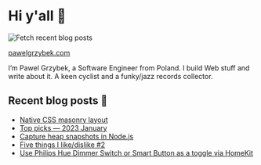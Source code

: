 # Hi y'all 👋

![Fetch recent blog posts](https://github.com/pawelgrzybek/pawelgrzybek/workflows/Fetch%20recent%20blog%20posts/badge.svg)

[pawelgrzybek.com](https://pawelgrzybek.com)

I’m Pawel Grzybek, a Software Engineer from Poland. I build Web stuff and write about it. A keen cyclist and a funky/jazz records collector.

## Recent blog posts 📝

<!-- FEED-START -->
- [Native CSS masonry layout](https://pawelgrzybek.com/native-css-masonry-layout/)
- [Top picks — 2023 January](https://pawelgrzybek.com/top-picks-2023-january/)
- [Capture heap snapshots in Node.js](https://pawelgrzybek.com/capture-heap-snapshots-in-node-js/)
- [Five things I like/dislike #2](https://pawelgrzybek.com/five-things-i-like-dislike-2/)
- [Use Philips Hue Dimmer Switch or Smart Button as a toggle via HomeKit](https://pawelgrzybek.com/use-philips-hue-dimmer-switch-or-smart-button-as-a-toggle-via-homekit/)
<!-- FEED-END -->